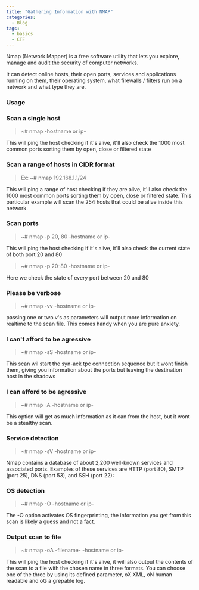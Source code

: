 ```yaml
---
title: "Gathering Information with NMAP"
categories:
  - Blog
tags:
  - basics
  - CTF
---
```

Nmap (Network Mapper) is a free software utility that lets you explore, manage and audit the security of computer networks. 

It can detect online hosts, their open ports, services and applications running on them, their operating system, what firewalls / filters run on a network and what type they are.

<h3>Usage</h3>

<h3>Scan a single host </h3>

> ~# nmap -hostname or ip-

This will ping the host checking if it's alive, it'll also check the 1000 most common ports sorting them by open, close or filtered state


<h3>Scan a range of hosts in CIDR format </h3>

> Ex: ~# nmap 192.168.1.1/24

This will ping a range of host checking if they are alive, it'll also check the 1000 most common ports sorting them by open, close or filtered state. This particular example will scan the 254 hosts that could be alive inside this network.


<h3>Scan ports </h3>

> ~# nmap -p 20, 80 -hostname or ip-

This will ping the host checking if it's alive, it'll also check the current state of both port 20 and 80

> ~# nmap -p 20-80 -hostname or ip-

Here we check the state of every port between 20 and 80


<h3>Please be verbose </h3>

> ~# nmap -vv -hostname or ip-

passing one or two v's as parameters will output more information on realtime to the scan file. This comes handy when you are pure anxiety.


<h3>I can't afford to be agressive </h3>

> ~# nmap -sS -hostname or ip-

This scan wil start the syn-ack tpc connection sequence but it wont finish them, giving you information about the ports but leaving the destination host in the shadows

<h3>I can afford to be agressive </h3>

> ~# nmap -A -hostname or ip-

This option will get as much information as it can from the host, but it wont be a stealthy scan. 

<h3>Service detection</h3>

> ~# nmap -sV -hostname or ip-

Nmap contains a database of about 2,200 well-known services and associated ports. Examples of these services are HTTP (port 80), SMTP (port 25), DNS (port 53), and SSH (port 22):


<h3> OS detection</h3>

> ~# nmap -O -hostname or ip-

The -O option activates OS fingerprinting, the information you get from this scan is likely a guess and not a fact.

<h3>Output scan to file </h3>

> ~# nmap -oA -filename- -hostname or ip-

This will ping the host checking if it's alive, it will also output the contents of the scan to a file with the chosen name in three formats. You can choose one of the three by using its defined parameter, oX XML, oN human readable and oG a grepable log.